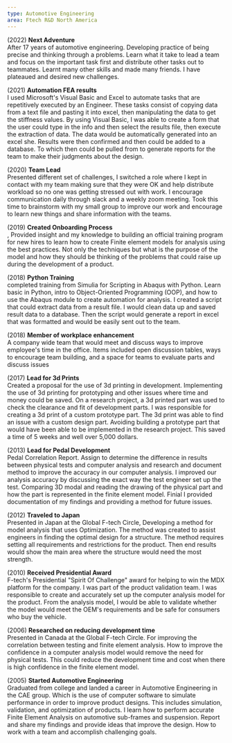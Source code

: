 ```yaml
---
type: Automotive Engineering
area: Ftech R&D North America
---
```


(2022) <strong>Next Adventure</strong><br/> After 17 years of automotive engineering. Developing practice of being precise and thinking through a problems. Learn what it take to lead a team and focus on the important task first and distribute other tasks out to teammates. Learnt many other skills and made many friends. I have plateaued and desired new challenges.

(2021) <strong>Automation FEA results</strong><br/> I used Microsoft's Visual Basic and Excel to automate tasks that are repetitively executed by an Engineer. These tasks consist of copying data from a text file and pasting it into excel, then manipulating the data to get the stiffness values. By using Visual Basic, I was able to create a form that the user could type in the info and then select the results file, then execute the extraction of data. The data would be automatically generated into an excel she. Results were then confirmed and then could be added to a database. To which then could be pulled from to generate reports for the team to make their judgments about the design.

(2020) <strong>Team Lead </strong><br/> Presented different set of challenges, I switched a role where I kept in contact with my team making sure that they were OK and help distribute workload so no one was getting stressed out with work. I encourage communication daily through slack and a weekly zoom meeting. Took this time to brainstorm with my small group to improve our work and encourage to learn new things and share information with the teams.

(2019) <strong>Created Onboarding Process</strong><br/>, Provided insight and my knowledge to building an official training program for new hires to learn how to create Finite element models for analysis using the best practices. Not only the techniques but what is the purpose of the model and how they should be thinking of the problems that could raise up during the development of a product.

(2018) <strong>Python Training</strong><br/> completed training from Simulia for Scripting in Abaqus with Python. Learn basic in Python, intro to Object-Oriented Programming (OOP), and how to use the Abaqus module to create automation for analysis. I created a script that could extract data from a result file. I would clean data up and saved result data to a database. Then the script would generate a report in excel that was formatted and would be easily sent out to the team.

(2018) <strong>Member of workplace enhancement</strong><br/> A company wide team that would meet and discuss ways to improve employee's time in the office. Items included open discussion tables, ways to encourage team building, and a space for teams to evaluate parts and discuss issues

(2017) <strong>Lead for 3d Prints</strong><br/> Created a proposal for the use of 3d printing in development. Implementing the use of 3d printing for prototyping and other issues where time and money could be saved. On a research project, a 3d printed part was used to check the clearance and fit of development parts. I was responsible for creating a 3d print of a custom prototype part. The 3d print was able to find an issue with a custom design part. Avoiding building a prototype part that would have been able to be implemented in the research project. This saved a time of 5 weeks and well over 5,000 dollars.

(2013) <strong>Lead for Pedal Development</strong><br/> Pedal Correlation Report. Assign to determine the difference in results between physical tests and computer analysis and research and document method to improve the accuracy in our computer analysis. I improved our analysis accuracy by discussing the exact way the test engineer set up the test. Comparing 3D modal and reading the drawing of the physical part and how the part is represented in the finite element model. Finial I provided documentation of my findings and providing a method for future issues.

(2012) <strong>Traveled to Japan</strong><br/> Presented in Japan at the Global F-tech Circle, Developing a method for model analysis that uses Optimization. The method was created to assist engineers in finding the optimal design for a structure. The method requires setting all requirements and restrictions for the product. Then end results would show the main area where the structure would need the most strength.

(2010) <strong>Received Presidential Award</strong><br/> F-tech's Presidential "Spirit Of Challenge" award for helping to win the MDX platform for the company. I was part of the product validation team. I was responsible to create and accurately set up the computer analysis model for the product. From the analysis model, I would be able to validate whether the model would meet the OEM's requirements and be safe for consumers who buy the vehicle.

(2006) <strong>Researched on reducing development time</strong><br/> Presented in Canada at the Global F-tech Circle. For improving the correlation between testing and finite element analysis. How to improve the confidence in a computer analysis model would remove the need for physical tests. This could reduce the development time and cost when there is high confidence in the finite element model.

(2005) <strong>Started Automotive Engineering</strong><br/> Graduated from college and landed a career in Automotive Engineering in the CAE group. Which is the use of computer software to simulate performance in order to improve product designs. This includes simulation, validation, and optimization of products. I learn how to perform accurate Finite Element Analysis on automotive sub-frames and suspension. Report and share my findings and provide ideas that improve the design. How to work with a team and accomplish challenging goals.
